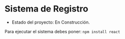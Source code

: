 <h1>Sistema de Registro</h1>

- Estado del proyecto: En Construcción.

Para ejecutar el sistema debes poner:
````npm install react````
